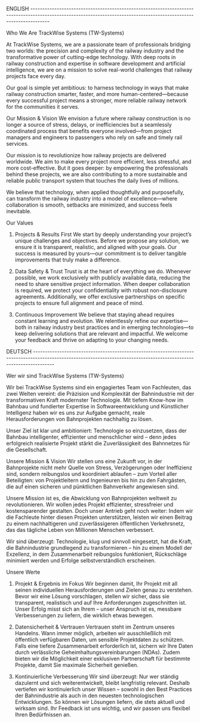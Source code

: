 
ENGLISH --------------------------------------------------------------------------------------------------------------------------------------------------------------------

Who We Are
TrackWise Systems (TW-Systems)

At TrackWise Systems, we are a passionate team of professionals bridging two worlds: the precision and complexity of the railway industry and the transformative power of cutting-edge technology. With deep roots in railway construction and expertise in software development and artificial intelligence, we are on a mission to solve real-world challenges that railway projects face every day.

Our goal is simple yet ambitious: to harness technology in ways that make railway construction smarter, faster, and more human-centered—because every successful project means a stronger, more reliable railway network for the communities it serves.

Our Mission & Vision
We envision a future where railway construction is no longer a source of stress, delays, or inefficiencies but a seamlessly coordinated process that benefits everyone involved—from project managers and engineers to passengers who rely on safe and timely rail services.

Our mission is to revolutionize how railway projects are delivered worldwide. We aim to make every project more efficient, less stressful, and more cost-effective. But it goes deeper: by empowering the professionals behind these projects, we are also contributing to a more sustainable and reliable public transport system that touches the daily lives of millions.

We believe that technology, when applied thoughtfully and purposefully, can transform the railway industry into a model of excellence—where collaboration is smooth, setbacks are minimized, and success feels inevitable.

Our Values
1. Projects & Results First
We start by deeply understanding your project’s unique challenges and objectives. Before we propose any solution, we ensure it is transparent, realistic, and aligned with your goals. Our success is measured by yours—our commitment is to deliver tangible improvements that truly make a difference.

2. Data Safety & Trust
Trust is at the heart of everything we do. Whenever possible, we work exclusively with publicly available data, reducing the need to share sensitive project information. When deeper collaboration is required, we protect your confidentiality with robust non-disclosure agreements. Additionally, we offer exclusive partnerships on specific projects to ensure full alignment and peace of mind.

3. Continuous Improvement
We believe that staying ahead requires constant learning and evolution. We relentlessly refine our expertise—both in railway industry best practices and in emerging technologies—to keep delivering solutions that are relevant and impactful. We welcome your feedback and thrive on adapting to your changing needs.

DEUTSCH ---------------------------------------------------------------------------------------------------------------------------------------------------------------------

Wer wir sind
TrackWise Systems (TW-Systems)

Wir bei TrackWise Systems sind ein engagiertes Team von Fachleuten, das zwei Welten vereint: die Präzision und Komplexität der Bahnindustrie mit der transformativen Kraft modernster Technologie. Mit tiefem Know-how im Bahnbau und fundierter Expertise in Softwareentwicklung und Künstlicher Intelligenz haben wir es uns zur Aufgabe gemacht, reale Herausforderungen von Bahnprojekten nachhaltig zu lösen.

Unser Ziel ist klar und ambitioniert: Technologie so einzusetzen, dass der Bahnbau intelligenter, effizienter und menschlicher wird – denn jedes erfolgreich realisierte Projekt stärkt die Zuverlässigkeit des Bahnnetzes für die Gesellschaft.

Unsere Mission & Vision
Wir stellen uns eine Zukunft vor, in der Bahnprojekte nicht mehr Quelle von Stress, Verzögerungen oder Ineffizienz sind, sondern reibungslos und koordiniert ablaufen – zum Vorteil aller Beteiligten: von Projektleitern und Ingenieuren bis hin zu den Fahrgästen, die auf einen sicheren und pünktlichen Bahnverkehr angewiesen sind.

Unsere Mission ist es, die Abwicklung von Bahnprojekten weltweit zu revolutionieren. Wir wollen jedes Projekt effizienter, stressfreier und kostensparender gestalten. Doch unser Antrieb geht noch weiter: Indem wir die Fachleute hinter diesen Projekten unterstützen, leisten wir einen Beitrag zu einem nachhaltigeren und zuverlässigeren öffentlichen Verkehrsnetz, das das tägliche Leben von Millionen Menschen verbessert.

Wir sind überzeugt: Technologie, klug und sinnvoll eingesetzt, hat die Kraft, die Bahnindustrie grundlegend zu transformieren – hin zu einem Modell der Exzellenz, in dem Zusammenarbeit reibungslos funktioniert, Rückschläge minimiert werden und Erfolge selbstverständlich erscheinen.

Unsere Werte
1. Projekt & Ergebnis im Fokus
Wir beginnen damit, Ihr Projekt mit all seinen individuellen Herausforderungen und Zielen genau zu verstehen. Bevor wir eine Lösung vorschlagen, stellen wir sicher, dass sie transparent, realistisch und auf Ihre Anforderungen zugeschnitten ist. Unser Erfolg misst sich an Ihrem – unser Anspruch ist es, messbare Verbesserungen zu liefern, die wirklich etwas bewegen.

2. Datensicherheit & Vertrauen
Vertrauen steht im Zentrum unseres Handelns. Wann immer möglich, arbeiten wir ausschließlich mit öffentlich verfügbaren Daten, um sensible Projektdaten zu schützen. Falls eine tiefere Zusammenarbeit erforderlich ist, sichern wir Ihre Daten durch verlässliche Geheimhaltungsvereinbarungen (NDAs). Zudem bieten wir die Möglichkeit einer exklusiven Partnerschaft für bestimmte Projekte, damit Sie maximale Sicherheit genießen.

3. Kontinuierliche Verbesserung
Wir sind überzeugt: Nur wer ständig dazulernt und sich weiterentwickelt, bleibt langfristig relevant. Deshalb vertiefen wir kontinuierlich unser Wissen – sowohl in den Best Practices der Bahnindustrie als auch in den neuesten technologischen Entwicklungen. So können wir Lösungen liefern, die stets aktuell und wirksam sind. Ihr Feedback ist uns wichtig, und wir passen uns flexibel Ihren Bedürfnissen an.


